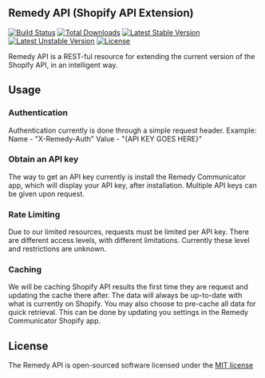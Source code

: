 ## Remedy API (Shopify API Extension)

[![Build Status](https://travis-ci.org/laravel/framework.svg)](https://travis-ci.org/laravel/framework)
[![Total Downloads](https://poser.pugx.org/laravel/framework/downloads.svg)](https://packagist.org/packages/laravel/framework)
[![Latest Stable Version](https://poser.pugx.org/laravel/framework/v/stable.svg)](https://packagist.org/packages/laravel/framework)
[![Latest Unstable Version](https://poser.pugx.org/laravel/framework/v/unstable.svg)](https://packagist.org/packages/laravel/framework)
[![License](https://poser.pugx.org/laravel/framework/license.svg)](https://packagist.org/packages/laravel/framework)

Remedy API is a REST-ful resource for extending the current version of the Shopify API, in an intelligent way.


## Usage


### Authentication

Authentication currently is done through a simple request header.
Example:
  Name  - "X-Remedy-Auth"
  Value - "{API KEY GOES HERE}"

### Obtain an API key

The way to get an API key currently is install the Remedy Communicator app, which will display your API key, after installation. Multiple API keys can be given upon request. 


### Rate Limiting

Due to our limited resources, requests must be limited per API key. There are different access levels, with different limitations. Currently these level and restrictions are unknown.


### Caching

We will be caching Shopify API results the first time they are request and updating the cache there after. The data will always be up-to-date with what is currently on Shopify. You may also choose to pre-cache all data for quick retrieval. This can be done by updating you settings in the Remedy Communicator Shopify app.


## License

The Remedy API is open-sourced software licensed under the [MIT license](http://opensource.org/licenses/MIT)
